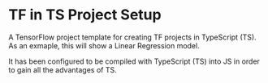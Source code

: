 # TF in TS Project Setup

A TensorFlow project template for creating TF projects in TypeScript (TS).
As an exmaple, this will show a Linear Regression model.

It has been configured to be compiled with TypeScript (TS) into JS in order to gain all the advantages of TS.